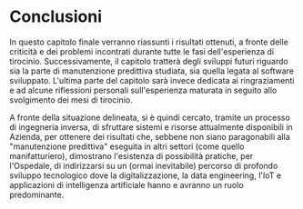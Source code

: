 # Conclusioni

In questo capitolo finale verranno riassunti i risultati ottenuti, a fronte delle criticità e dei problemi incontrati durante tutte le fasi dell'esperienza di tirocinio. Successivamente, il capitolo  tratterà degli sviluppi futuri riguardo sia la parte di manutenzione predittiva studiata, sia quella legata al software sviluppato. L'ultima parte del capitolo sarà invece dedicata ai ringraziamenti e ad alcune riflessioni personali sull'esperienza maturata in seguito allo svolgimento dei mesi di tirocinio.

A fronte della situazione delineata, si è quindi cercato, tramite un processo di ingegneria inversa, di sfruttare sistemi e risorse attualmente disponibili in Azienda, per ottenere dei risultati che, sebbene non siano paragonabili alla "manutenzione predittiva" eseguita in altri settori (come quello manifatturiero), dimostrano l'esistenza di possibilità pratiche, per l'Ospedale, di indirizzarsi su un (ormai inevitabile) percorso di profondo sviluppo tecnologico dove la digitalizzazione, la data engineering, l'IoT e applicazioni di intelligenza artificiale hanno e avranno un ruolo predominante.
